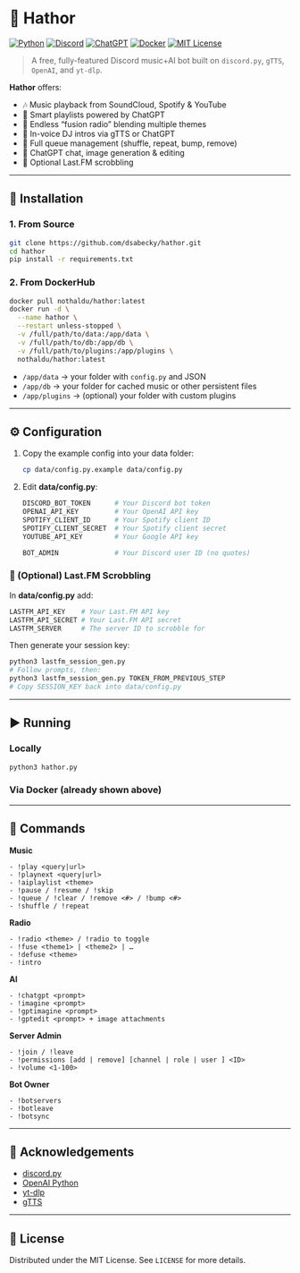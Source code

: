 # 🎵 Hathor

[![Python](https://img.shields.io/badge/Python-3776AB?logo=python&logoColor=fff)](#)
[![Discord](https://img.shields.io/badge/Discord-Bot-blue.svg)](#)
[![ChatGPT](https://img.shields.io/badge/ChatGPT-74aa9c?logo=openai&logoColor=white)](#)
[![Docker](https://img.shields.io/badge/Docker-Hathor--Bot-blue?logo=docker&logoColor=white)](https://hub.docker.com/r/nothaldu/hathor)
[![MIT License](https://img.shields.io/badge/license-MIT-green.svg)](#LICENSE)

> A free, fully-featured Discord music+AI bot built on `discord.py`, `gTTS`, `OpenAI`, and `yt-dlp`.

**Hathor** offers:
- 🎶 Music playback from SoundCloud, Spotify & YouTube  
- 🤖 Smart playlists powered by ChatGPT  
- 🔀 Endless “fusion radio” blending multiple themes  
- 🎤 In-voice DJ intros via gTTS or ChatGPT  
- 📑 Full queue management (shuffle, repeat, bump, remove)  
- 💬 ChatGPT chat, image generation & editing  
- 🔗 Optional Last.FM scrobbling  

---

## 🚀 Installation

### 1. From Source

```bash
git clone https://github.com/dsabecky/hathor.git
cd hathor
pip install -r requirements.txt
```

### 2. From DockerHub

```bash
docker pull nothaldu/hathor:latest
docker run -d \
  --name hathor \
  --restart unless-stopped \
  -v /full/path/to/data:/app/data \
  -v /full/path/to/db:/app/db \
  -v /full/path/to/plugins:/app/plugins \
  nothaldu/hathor:latest
```

- `/app/data`    → your folder with `config.py` and JSON
- `/app/db`      → your folder for cached music or other persistent files
- `/app/plugins` → (optional) your folder with custom plugins

---

## ⚙️ Configuration

1. Copy the example config into your data folder:

   ```bash
   cp data/config.py.example data/config.py
   ```

2. Edit **data/config.py**:

   ```python
   DISCORD_BOT_TOKEN      # Your Discord bot token
   OPENAI_API_KEY         # Your OpenAI API key
   SPOTIFY_CLIENT_ID      # Your Spotify client ID
   SPOTIFY_CLIENT_SECRET  # Your Spotify client secret
   YOUTUBE_API_KEY        # Your Google API key

   BOT_ADMIN              # Your Discord user ID (no quotes)
   ```

### 🔗 (Optional) Last.FM Scrobbling

In **data/config.py** add:

```python
LASTFM_API_KEY    # Your Last.FM API key
LASTFM_API_SECRET # Your Last.FM API secret
LASTFM_SERVER     # The server ID to scrobble for
```

Then generate your session key:

```bash
python3 lastfm_session_gen.py
# Follow prompts, then:
python3 lastfm_session_gen.py TOKEN_FROM_PREVIOUS_STEP
# Copy SESSION_KEY back into data/config.py
```

---

## ▶️ Running

### Locally

```bash
python3 hathor.py
```

### Via Docker (already shown above)

---

## 💬 Commands

**Music**  
```
- !play <query|url>  
- !playnext <query|url>
- !aiplaylist <theme>
- !pause / !resume / !skip  
- !queue / !clear / !remove <#> / !bump <#>  
- !shuffle / !repeat
```

**Radio**
```
- !radio <theme> / !radio to toggle  
- !fuse <theme1> | <theme2> | …  
- !defuse <theme>  
- !intro
``` 

**AI**
```
- !chatgpt <prompt>
- !imagine <prompt>
- !gptimagine <prompt>  
- !gptedit <prompt> + image attachments
```

**Server Admin**
```
- !join / !leave
- !permissions [add | remove] [channel | role | user ] <ID>
- !volume <1-100>
```

**Bot Owner**
```
- !botservers
- !botleave
- !botsync
```

---

## 🙏 Acknowledgements

- [discord.py](https://github.com/Rapptz/discord.py)  
- [OpenAI Python](https://github.com/openai/openai-python)  
- [yt-dlp](https://github.com/yt-dlp/yt-dlp)  
- [gTTS](https://github.com/pndurette/gTTS)  

---

## 📄 License

Distributed under the MIT License. See `LICENSE` for more details.